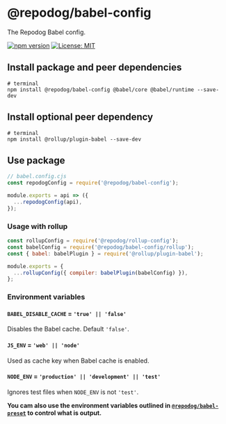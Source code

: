 # @repodog/babel-config

The Repodog Babel config.

[![npm version](https://badge.fury.io/js/%40repodog%2Fbabel-config.svg)](https://badge.fury.io/js/%40repodog%2Fbabel-config)
[![License: MIT](https://img.shields.io/badge/License-MIT-yellow.svg)](LICENSE)

## Install package and peer dependencies

```shell
# terminal
npm install @repodog/babel-config @babel/core @babel/runtime --save-dev
```

## Install optional peer dependency

```shell
# terminal
npm install @rollup/plugin-babel --save-dev
```

## Use package

```javascript
// babel.config.cjs
const repodogConfig = require('@repodog/babel-config');

module.exports = api => ({
  ...repodogConfig(api),
});
```

### Usage with rollup

```javascript
const rollupConfig = require('@repodog/rollup-config');
const babelConfig = require('@repodog/babel-config/rollup');
const { babel: babelPlugin } = require('@rollup/plugin-babel');

module.exports = {
  ...rollupConfig({ compiler: babelPlugin(babelConfig) }),
};
```

### Environment variables

#### `BABEL_DISABLE_CACHE` = `'true' || 'false'`

Disables the Babel cache. Default `'false'`.

#### `JS_ENV` = `'web' || 'node'`

Used as cache key when Babel cache is enabled.

#### `NODE_ENV` = `'production' || 'development' || 'test'`

Ignores test files when `NODE_ENV` is not `'test'`.

**You cam also use the environment variables outlined in [`@repodog/babel-preset`](../babel-preset/README.md#environment-variables) to control what is output.**
